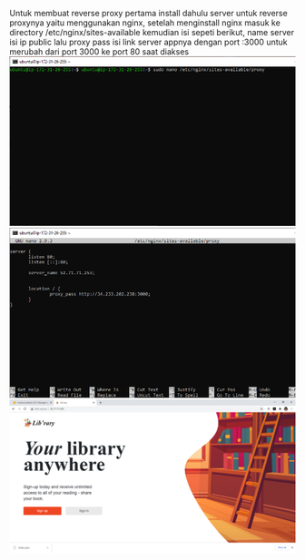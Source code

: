 Untuk membuat reverse proxy pertama install dahulu server untuk reverse proxynya yaitu menggunakan nginx, setelah menginstall nginx masuk ke directory /etc/nginx/sites-available kemudian isi sepeti berikut, name server isi ip public lalu proxy pass isi link server appnya dengan port :3000 untuk merubah dari port 3000 ke port 80 saat diakses<br>
![1.6.png](https://github.com/GGenom3/DumbWaysDevOps/blob/main/TaskM1/Image/1.6.PNG)<br>
![2.6.png](https://github.com/GGenom3/DumbWaysDevOps/blob/main/TaskM1/Image/2.6.PNG)<br>
![3.6.png](https://github.com/GGenom3/DumbWaysDevOps/blob/main/TaskM1/Image/3.6.PNG)<br>
